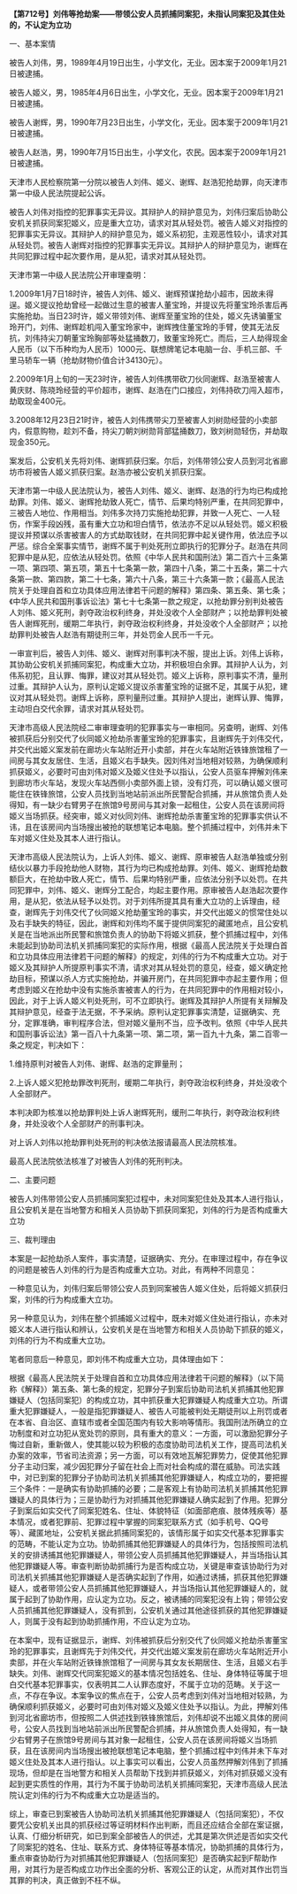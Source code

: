 **【第712号】刘伟等抢劫案——带领公安人员抓捕同案犯，未指认同案犯及其住处的，不认定为立功**

一、基本案情

被告人刘伟，男，1989年4月19日出生，小学文化，无业。因本案于2009年1月21日被逮捕。

被告人姬义，男，1985年4月6日出生，小学文化，无业。因本案于2009年1月21日被逮捕。

被告人谢辉，男，1990年7月23日出生，小学文化，无业。因本案于2009年1月21日被逮捕。

被告人赵浩，男，1990年7月15日出生，小学文化，农民。因本案于2009年1月21日被逮捕。

天津市人民检察院第一分院以被告人刘伟、姬义、谢辉、赵浩犯抢劫罪，向天津市第一中级人民法院提起公诉。

被告人刘伟对指控的犯罪事实无异议。其辩护人的辩护意见为，刘伟归案后协助公安机关抓获同案犯姬义，应是重大立功，请求对其从轻处罚。被告人姬义对指控的犯罪事实无异议。其辩护人的辩护意见为，姬义系初犯，主观恶性较小，请求对其从轻处罚。被告人谢辉对指控的犯罪事实无异议。其辩护人的辩护意见为，谢辉在共同犯罪过程中起次要作用，是从犯，请求对其从轻处罚。

天津市第一中级人民法院公开审理查明：

1.2009年1月7日18时许，被告人刘伟、姬义、谢辉预谋抢劫小超市，因故未得逞。姬义提议抢劫曾经一起做过生意的被害人董宝玲，并提议先将董宝玲杀害后再实施抢劫。当日23时许，姬义带领刘伟、谢辉至董宝玲的住处，姬义先诱骗董宝玲开门，刘伟、谢辉趁机闯入董宝玲家中，谢辉拽住董宝玲的手臂，使其无法反抗，刘伟持尖刀朝董宝玲胸部等处猛捅数刀，致董宝玲死亡。而后，三人劫得现金人民币（以下币种均为人民币）1000元、联想牌笔记本电脑一台、手机三部、千里马轿车一辆（抢劫财物价值合计34130元）。

2.2009年1月上旬的一天23时许，被告人刘伟携带砍刀伙同谢辉、赵浩至被害人黄庆财、陈晓玲经营的平价超市，谢辉、赵浩在门口接应，刘伟持砍刀闯入超市，劫取现金400元。

3.2008年12月23日21时许，被告人刘伟携带尖刀至被害人刘树勋经营的小卖部内，假意购物，趁刘不备，持尖刀朝刘树勋背部猛捅数刀，致刘树勋轻伤，并劫取现金350元。

案发后，公安机关先将刘伟、谢辉抓获归案。尔后，刘伟带领公安人员到河北省廊坊市将被告人姬义抓获归案。赵浩亦被公安机关抓获归案。

天津市第一中级人民法院认为，被告人刘伟、姬义、谢辉、赵浩的行为均已构成抢劫罪。刘伟、姬义、谢辉抢劫致人死亡，情节、后果均特别严重，在共同犯罪中，三被告人地位、作用相当。刘伟多次持刀实施抢劫犯罪，并致一人死亡、一人轻伤，作案手段凶残，虽有重大立功和坦白情节，依法亦不足以从轻处罚。姬义积极提议并预谋以杀害被害人的方式劫取钱财，在共同犯罪中起关键作用，依法应予以严惩。综合全案事实情节，谢辉不属于判处死刑立即执行的犯罪分子。赵浩在共同犯罪中是从犯，应依法从轻处罚。依照《中华人民共和国刑法》第二百六十三条第一项、第四项、第五项，第五十七条第一款，第四十八条，第二十五条，第二十六条第一款、第四款，第二十七条，第六十八条，第三十六条第一款；《最高人民法院关于处理自首和立功具体应用法律若干问题的解释》第四条、第五条、第七条；《中华人民共和国刑事诉讼法》第七十七条第一款之规定，以抢劫罪分别判处被告人刘伟、姬义死刑，剥夺政治权利终身，并处没收个人全部财产；以抢劫罪判处被告人谢辉死刑，缓期二年执行，剥夺政治权利终身，并处没收个人全部财产；以抢劫罪判处被告人赵浩有期徒刑三年，并处罚金人民币一千元。

一审宣判后，被告人刘伟、姬义、谢辉对刑事判决不服，提出上诉。刘伟上诉称，其协助公安机关抓捕同案犯，构成重大立功，并积极坦白余罪。其辩护人认为，刘伟系初犯，且认罪、悔罪，建议对其从轻处罚。姬义上诉称，原判事实不清，量刑过重。其辩护人认为，原判认定姬义提议杀害董宝玲的证据不足，其属于从犯，建议对其从轻处罚。谢辉上诉称，原判量刑过重。其辩护人提出，谢辉认罪、悔罪，主动坦白交代余罪，请求对其从轻处罚。

天津市高级人民法院经二审审理查明的犯罪事实与一审相同。另查明，谢辉、刘伟被抓获后分别交代了伙同姬义抢劫杀害董宝玲的犯罪事实，且谢辉先于刘伟交代，并交代出姬义案发前在廊坊火车站附近开小卖部，并在火车站附近铁锋旅馆租了一间房与其女友居住、生活，且姬义右手缺失。因刘伟对当地相对较熟，为确保顺利抓获姬义，必要时可由刘伟对姬义及姬义住处予以指认，公安人员驱车押解刘伟来到廊坊市火车站，发现火车站西侧小卖部外面上锁，没有灯亮，可以确认姬义很可能住在铁锋旅馆，公安人员找到当地站前派出所民警配合抓捕，并从旅馆负责人处得知，有一缺少右臂男子在旅馆9号房间与其对象一起租住，公安人员在该房间将姬义当场抓获。经突审，姬义对伙同刘伟、谢辉抢劫杀害董宝玲的犯罪事实供认不讳，且在该房间内当场搜出被抢的联想笔记本电脑。整个抓捕过程中，刘伟并未下车对姬义住处及其本人进行指认。

天津市高级人民法院认为，上诉人刘伟、姬义、谢辉、原审被告人赵浩单独或分别结伙以暴力手段抢劫他人财物，其行为均已构成抢劫罪。刘伟、姬义、谢辉抢劫数额巨大，在抢劫中致人死亡，情节、后果均特别严重，应依法分别予以处罚。在共同犯罪中，刘伟、姬义、谢辉分工配合，均起主要作用。原审被告人赵浩起次要作用，是从犯，依法从轻予以处罚。对于刘伟所提其具有重大立功的上诉理由，经查，谢辉先于刘伟交代了伙同姬义抢劫董宝玲的事实，并交代出姬义的惯常住处以及右手缺失的特征，因此，谢辉和刘伟均不属于提供同案犯的藏匿地点，且公安机关是在当地派出所民警和旅馆负责人的协助下将姬义抓获，整个抓捕过程中，刘伟未能起到协助司法机关抓捕同案犯的实际作用，根据《最高人民法院关于处理白首和立功具体应用法律若干问题的解释》的规定，刘伟的行为不构成重大立功。对于姬义及其辩护人所提原判事实不清，请求对其从轻处罚的意见，经查，姬义确定抢劫目标，预谋以杀人方式实施抢劫，并骗开房门，在共同犯罪中亦起主要作用；但考虑到姬义在抢劫中没有实施杀害被害人的行为，在共同犯罪中的作用相对较小，因此，对于上诉人姬义判处死刑，可不立即执行。谢辉及其辩护人所提有关辩解及其辩护意见，经查于法无据，不予采纳。原判认定犯罪事实清楚，证据确实、充分，定罪准确，审判程序合法，但对姬义量刑不当，应予改判。依照《中华人民共和国刑事诉讼法》第一百八十九条第一项、第二项，第一百九十九条，第二百零一条之规定，判决如下：

1.维持原判对被告人刘伟、谢辉、赵浩的定罪量刑；

2.上诉人姬义犯抢劫罪改判死刑，缓期二年执行，剥夺政治权利终身，并处没收个人全部财产。

本判决即为核准以抢劫罪判处上诉人谢辉死刑，缓刑二年执行，剥夺政治权利终身，并处没收个人全部财产的刑事判决。

对上诉人刘伟以抢劫罪判处死刑的判决依法报请最高人民法院核准。

最高人民法院依法核准了对被告人刘伟的死刑判决。

二、主要问题

被告人刘伟带领公安人员抓捕同案犯过程中，未对同案犯住处及其本人进行指认，且公安机关是在当地警方和相关人员协助下抓获同案犯，刘伟的行为是否构成重大立功

三、裁判理由

本案是一起抢劫杀人案件，事实清楚，证据确实、充分。在审理过程中，存在争议的问题是被告人刘伟的行为是否构成重大立功。对此，有两种不同意见：

一种意见认为，刘伟归案后带领公安人员到同案被告人姬义住处，后将姬义抓获归案，刘伟的行为构成重大立功。

另一种意见认为，刘伟在整个抓捕姬义过程中，既未对姬义住处进行指认，亦未对姬义本人进行指认和辨认，公安机关是在当地警方和相关人员协助下抓获的姬义，刘伟的行为不构成重大立功。

笔者同意后一种意见，即刘伟不构成重大立功，具体理由如下：

根据《最高人民法院关于处理自首和立功具体应用法律若干问题的解释》（以下简称《解释》）第五条、第七条的规定，犯罪分子到案后协助司法机关抓捕其他犯罪嫌疑人（包括同案犯）的构成立功，其中抓获重大犯罪嫌疑人构成重大立功。所谓重大犯罪嫌疑人，一般是指犯罪嫌疑人、被告人可能被判处无期徒刑以上刑罚或者在本省、自治区、直辖市或者全国范围内有较大影响等情形。我国刑法所确立的立功制度和对立功犯从宽处罚的原则，具有重大的意义：一方面，可以激励犯罪分子悔过自新，重新做人，使其能以较为积极的态度协助司法机关工作，提高司法机关办案的效率，节省司法资源；另一方面，可以有效地瓦解犯罪势力，促使其他犯罪分子主动归案，减少因犯罪分子留在社会上而对社会构成的潜在威胁。司法实践中，对已到案的犯罪分子协助司法机关抓捕其他犯罪嫌疑人，构成立功的，要把握三个条件：一是确实有协助抓捕的必要；二是客观上有协助司法机关抓捕其他犯罪嫌疑人的具体行为；三是协助行为对抓捕其他犯罪嫌疑人确实起到了作用。犯罪分子到案后如实交代了同案犯姓名、住址、体貌特征（如面部疤痕、肢体残疾等）基本情况，或者犯罪前、犯罪过程中掌握的同案犯联系方式（如手机号、QQ号等）、藏匿地址，公安机关据此抓捕同案犯的，该情形属于如实交代基本犯罪事实的范畴，不能认定为立功。协助抓捕其他犯罪嫌疑人的具体行为，包括按照司法机关的安排诱捕其他犯罪嫌疑人，带领公安人员抓捕其他犯罪嫌疑人，并当场指认其他犯罪嫌疑人等。审查判断协助抓捕行为是否构成立功，关键是审查该协助行为对司法机关抓捕其他犯罪嫌疑人是否确实起到了作用，如通过诱捕，抓获其他犯罪嫌疑人，或者带领公安人员抓捕其他犯罪嫌疑人，并当场指认其他犯罪嫌疑人的，就属于起到了协助作用，应认定为立功。反之，被诱捕的同案犯没有上钩；带领公安人员抓捕其他犯罪嫌疑人，没有抓到，公安机关通过其他途径抓获的其他犯罪嫌疑人，则属于没有起到协助抓捕作用，不应认定为立功。

在本案中，现有证据显示，谢辉、刘伟被抓获后分别交代了伙同姬义抢劫杀害董宝玲的犯罪事实，且谢辉先于刘伟交代，并交代出姬义案发前在廊坊火车站附近开小卖部，并在火车站附近铁锋旅馆租了一间房与其女友长期居住、生活，且姬义右手缺失。刘伟、谢辉交代同案犯姬义的基本情况包括姓名、住址、身体特征等属于坦白交代基本犯罪事实，仅表明其二人认罪态度好，不属于立功的范畴。关于这一点，不存在争议。本案争议的焦点在于，公安人员考虑到刘伟对当地相对较熟，为确保顺利抓获姬义，必要时可由刘伟对姬义及姬义住处予以指认。为此，押解刘伟到河北省廊坊市，但按照二人供述找到铁锋旅馆后，刘伟却说不出姬义具体的房间号，公安人员找到当地站前派出所民警配合抓捕，并从旅馆负责人处得知，有一缺少右臂男子在旅馆9号房间与其对象一起租住，公安人员在该房间将姬义当场抓获，且在该房间内当场搜出被抢联想笔记本电脑，整个抓捕过程中刘伟并未下车对姬义住处及其本人进行指认。以上事实可以看出，公安人员虽然押解刘伟到了抓捕现场，但却是在当地警方和相关人员帮助下找到并抓获姬义，刘伟对抓获姬义没有起到更实质性的作用，其行为不属于协助司法机关抓捕同案犯，天津市高级人民法院认定刘伟的行为不构成重大立功是适当的。

综上，审查已到案被告人协助司法机关抓捕其他犯罪嫌疑人（包括同案犯），不仅要凭公安机关出具的抓获经过等证明材料作出判断，而且还应结合全部在案证据，认真、仃细分析研究，如已到案全部被告人的供述，尤其是第次供述是否如实交代了同案犯的姓名、住址、联系方式、身体特征等基本情况，协助抓捕的具体行为，重点审查协助行为对抓捕其他犯罪嫌疑人（包括同案犯）是否确实起到F帮助作用，对其行为是否构成立功作出全面的分析、客观公正的认定，从而对其作出罚当其罪的判决，真正做到不枉不纵。